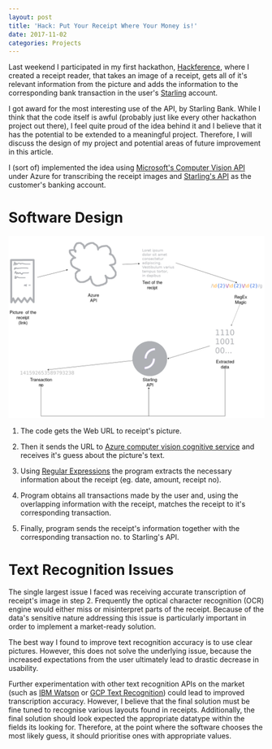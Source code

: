 ```yaml
---
layout: post
title: 'Hack: Put Your Receipt Where Your Money is!'
date: 2017-11-02
categories: Projects
---
```


Last weekend I participated in my first hackathon, [Hackference](https://2017.hackference.co.uk), where I created a receipt reader, that takes an image of a receipt, gets all of it's relevant information from the picture and adds the information to the corresponding bank transaction in the user's [Starling](https://www.starlingbank.com/) account.

I got award for the most interesting use of the API, by Starling Bank. While I think that the code itself is awful (probably just like every other hackathon project out there), I feel quite proud of the idea behind it and I believe that it has the potential to be extended to a meaningful project. Therefore, I will discuss the design of my project and potential areas of future improvement in this article.

I (sort of) implemented the idea using [Microsoft's Computer Vision API](https://azure.microsoft.com/en-us/services/cognitive-services/computer-vision/?v=17.42n) under Azure for transcribing the receipt images and [Starling's API](https://developer.starlingbank.com/) as the customer's banking account. 

# Software Design

![Diagram of The Receipt Reader](../assets/receiptReader/diagram.png)

1. The code gets the Web URL to receipt's picture.

2. Then it sends the URL to [Azure computer vision cognitive service](https://docs.microsoft.com/en-us/azure/cognitive-services/computer-vision/) and receives it's guess about the picture's text.

3. Using [Regular Expressions](https://www.regexbuddy.com/regex.html) the program extracts the necessary information about the receipt (eg. date, amount, receipt no).

4. Program obtains all transactions made by the user and, using the overlapping information with the receipt, matches the receipt to it's corresponding transaction.

5. Finally, program sends the receipt's information together with the corresponding transaction no. to Starling's API.

# Text Recognition Issues

The single largest issue I faced was receiving accurate transcription of receipt's image in step 2. Frequently the optical character recognition (OCR) engine would either miss or misinterpret parts of the receipt. Because of the data's sensitive nature addressing this issue is particularly important in order to implement a market-ready solution.

The best way I found to improve text recognition accuracy is to use clear pictures. However, this does not solve the underlying issue, because the increased expectations from the user ultimately lead to drastic decrease in usability.

Further experimentation with other text recognition APIs on the market (such as [IBM Watson](https://www.ibm.com/watson/services/visual-recognition/) or [GCP Text Recognition](https://www.ibm.com/watson/services/visual-recognition/)) could lead to improved transcription accuracy. However, I believe that the final solution must be fine tuned to recognise various layouts found in receipts. Additionally, the final solution should look expected the appropriate datatype within the fields its looking for. Therefore, at the point where the software chooses the most likely guess, it should prioritise ones with appropriate values.
